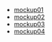* [mockup01](http://codepen.io/amberwoodrow/pen/OVZLLv)
* [mockup02](http://codepen.io/amberwoodrow/pen/oXdXbB)
* [mockup03](http://codepen.io/amberwoodrow/pen/GJdJoy)
* [mockup04](http://codepen.io/amberwoodrow/pen/jPxPWd)
